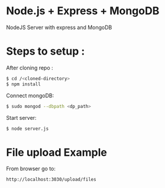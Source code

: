 # Node.js + Express + MongoDB
NodeJS Server with express and MongoDB

# Steps to setup :
After cloning repo :

```sh
$ cd /<cloned-directory>
$ npm install
```

Connect mongoDB:
```sh
$ sudo mongod --dbpath <dp_path>
```

Start server:
```sh
$ node server.js
```

# File upload Example

From browser go to:
```sh
http://localhost:3030/upload/files
```
